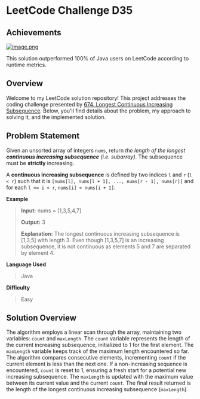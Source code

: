 
# LeetCode Challenge D35
## Achievements
[![image.png](https://i.postimg.cc/5ytMhb1X/image.png)](https://postimg.cc/JDSgJws8)

This solution outperformed 100% of Java users on LeetCode according to runtime metrics.


## Overview

Welcome to my LeetCode solution repository! This project addresses the coding challenge presented by [674. Longest Continuous Increasing Subsequence](https://leetcode.com/problems/longest-continuous-increasing-subsequence/). Below, you'll find details about the problem, my approach to solving it, and the implemented solution.

## Problem Statement
Given an unsorted array of integers  `nums`, return  _the length of the longest  **continuous increasing subsequence**  (i.e. subarray)_. The subsequence must be  **strictly**  increasing.

A  **continuous increasing subsequence**  is defined by two indices  `l`  and  `r`  (`l < r`) such that it is  `[nums[l], nums[l + 1], ..., nums[r - 1], nums[r]]`  and for each  `l <= i < r`,  `nums[i] < nums[i + 1]`.

**Example**

> **Input:** nums = [1,3,5,4,7]
> 
>**Output:** 3
> 
>**Explanation:** The longest continuous increasing subsequence is [1,3,5] with length 3. Even though [1,3,5,7] is an increasing subsequence, it is not continuous as elements 5 and 7 are separated by element 4.

**Language Used**
> Java

**Difficulty**
> Easy

## Solution Overview
The algorithm employs a linear scan through the array, maintaining two variables: `count` and `maxLength`. The `count` variable represents the length of the current increasing subsequence, initialized to 1 for the first element. The `maxLength` variable keeps track of the maximum length encountered so far. The algorithm compares consecutive elements, incrementing `count` if the current element is less than the next one. If a non-increasing sequence is encountered, `count` is reset to 1, ensuring a fresh start for a potential new increasing subsequence. The `maxLength` is updated with the maximum value between its current value and the current `count`. The final result returned is the length of the longest continuous increasing subsequence (`maxLength`).
